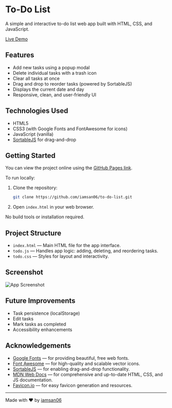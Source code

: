 # To-Do List

A simple and interactive to-do list web app built with HTML, CSS, and JavaScript.

[Live Demo](https://iamsan06.github.io/to-do-list/)

## Features

- Add new tasks using a popup modal
- Delete individual tasks with a trash icon
- Clear all tasks at once
- Drag and drop to reorder tasks (powered by SortableJS)
- Displays the current date and day
- Responsive, clean, and user-friendly UI

## Technologies Used

- HTML5
- CSS3 (with Google Fonts and FontAwesome for icons)
- JavaScript (vanilla)
- [SortableJS](https://sortablejs.github.io/Sortable/) for drag-and-drop

## Getting Started

You can view the project online using the [GitHub Pages link](https://iamsan06.github.io/to-do-list/).

To run locally:

1. Clone the repository:
   ```bash
   git clone https://github.com/iamsan06/to-do-list.git
   ```
2. Open `index.html` in your web browser.

No build tools or installation required.

## Project Structure

- `index.html` — Main HTML file for the app interface.
- `todo.js` — Handles app logic: adding, deleting, and reordering tasks.
- `todo.css` — Styles for layout and interactivity.

## Screenshot

![App Screenshot](screenshot.png)

## Future Improvements

- Task persistence (localStorage)
- Edit tasks
- Mark tasks as completed
- Accessibility enhancements

## Acknowledgements

- [Google Fonts](https://fonts.google.com/) — for providing beautiful, free web fonts.
- [Font Awesome](https://fontawesome.com/) — for high-quality and scalable vector icons.
- [SortableJS](https://sortablejs.github.io/Sortable/) — for enabling drag-and-drop functionality.
- [MDN Web Docs](https://developer.mozilla.org/) — for comprehensive and up-to-date HTML, CSS, and JS documentation.
- [Favicon.io](https://favicon.io/) — for easy favicon generation and resources.

---

Made with ❤️ by [iamsan06](https://github.com/iamsan06)
